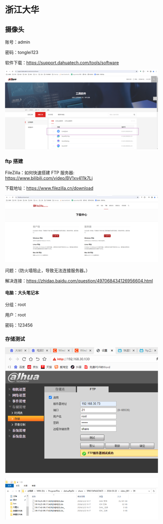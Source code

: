 # 浙江大华

## 摄像头

账号：admin

密码：tonglei123

软件下载：<https://support.dahuatech.com/tools/software>

![alt text](./img/dahuasoftconfigtool.png)

### ftp 搭建

FileZilla：如何快速搭建 FTP 服务器: <https://www.bilibili.com/video/BV1xv411k7Lj>

下载地址：<https://www.filezilla.cn/download>

![alt text](./img/flezilladownload.png)

问题：（防火墙阻止，导致无法连接服务器。）

解决连接：https://zhidao.baidu.com/question/497068434126956604.html

#### 电脑：大头笔记本

分组：root

用户：root

密码：123456

### 存储测试

![alt text](./img/ftptest.png)

![alt text](./img/dahuacunchu.png)
